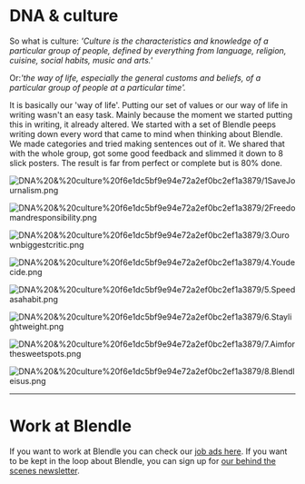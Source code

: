 # DNA & culture

So what is culture: *'Culture is the characteristics and knowledge of a particular group of people, defined by everything from language, religion, cuisine, social habits, music and arts.'*

Or:*'the way of life, especially the general customs and beliefs, of a particular group of people at a particular time'.*

It is basically our 'way of life'. Putting our set of values or our way of life in writing wasn't an easy task. Mainly because the moment we started putting this in writing, it already altered. We started with a set of Blendle peeps writing down every word that came to mind when thinking about Blendle. We made categories and tried making sentences out of it. We shared that with the whole group, got some good feedback and slimmed it down to 8 slick posters. The result is far from perfect or complete but is 80% done.

![DNA%20&%20culture%20f6e1dc5bf9e94e72a2ef0bc2ef1a3879/1SaveJournalism.png](DNA%20&%20culture%20f6e1dc5bf9e94e72a2ef0bc2ef1a3879/1SaveJournalism.png)

![DNA%20&%20culture%20f6e1dc5bf9e94e72a2ef0bc2ef1a3879/2Freedomandresponsibility.png](DNA%20&%20culture%20f6e1dc5bf9e94e72a2ef0bc2ef1a3879/2Freedomandresponsibility.png)

![DNA%20&%20culture%20f6e1dc5bf9e94e72a2ef0bc2ef1a3879/3.Ourownbiggestcritic.png](DNA%20&%20culture%20f6e1dc5bf9e94e72a2ef0bc2ef1a3879/3.Ourownbiggestcritic.png)

![DNA%20&%20culture%20f6e1dc5bf9e94e72a2ef0bc2ef1a3879/4.Youdecide.png](DNA%20&%20culture%20f6e1dc5bf9e94e72a2ef0bc2ef1a3879/4.Youdecide.png)

![DNA%20&%20culture%20f6e1dc5bf9e94e72a2ef0bc2ef1a3879/5.Speedasahabit.png](DNA%20&%20culture%20f6e1dc5bf9e94e72a2ef0bc2ef1a3879/5.Speedasahabit.png)

![DNA%20&%20culture%20f6e1dc5bf9e94e72a2ef0bc2ef1a3879/6.Staylightweight.png](DNA%20&%20culture%20f6e1dc5bf9e94e72a2ef0bc2ef1a3879/6.Staylightweight.png)

![DNA%20&%20culture%20f6e1dc5bf9e94e72a2ef0bc2ef1a3879/7.Aimforthesweetspots.png](DNA%20&%20culture%20f6e1dc5bf9e94e72a2ef0bc2ef1a3879/7.Aimforthesweetspots.png)

![DNA%20&%20culture%20f6e1dc5bf9e94e72a2ef0bc2ef1a3879/8.Blendleisus.png](DNA%20&%20culture%20f6e1dc5bf9e94e72a2ef0bc2ef1a3879/8.Blendleisus.png)

---

# Work at Blendle

If you want to work at Blendle you can check our [job ads here](https://blendle.homerun.co/). If you want to be kept in the loop about Blendle, you can sign up for [our behind the scenes newsletter](https://blendle.homerun.co/yes-keep-me-posted/tr/apply?token=8092d4128c306003d97dd3821bad06f2).